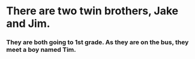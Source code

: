 # There are two twin brothers, Jake and Jim. 
### They are both going to 1st grade. As they are on the bus, they meet a boy named Tim. 